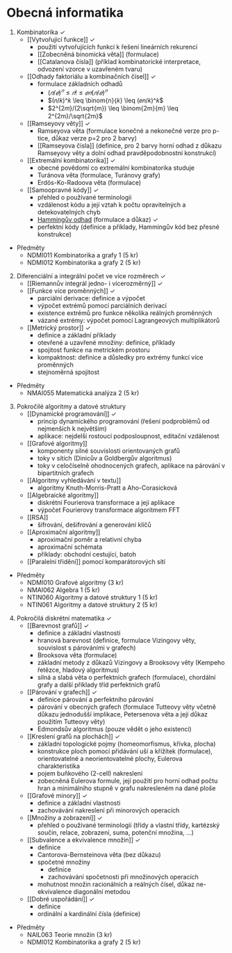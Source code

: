 # Obecná informatika
1. Kombinatorika ✓
	- [[Vytvořující funkce]] ✓
		- použití vytvořujících funkcí k řešení lineárních rekurencí
		- [[Zobecněná binomická věta]] (formulace)
		- [[Catalanova čísla]] (příklad kombinatorické interpretace, odvození vzorce v uzavřeném tvaru) 
	- [[Odhady faktoriálu a kombinačních čísel]] ✓
		- formulace základních odhadů
			- $(𝑛/𝑒)^𝑛 \leq 𝑛! \leq 𝑒𝑛(𝑛/𝑒)^𝑛$
			- $(𝑛/𝑘)^𝑘 \leq \binom{n}{𝑘} \leq (𝑒𝑛/𝑘)^𝑘$
			- $2^{2𝑚}/(2\sqrt{m}) \leq \binom{2m}{m} \leq 2^{2m}/\sqrt{2m}$
	- [[Ramseyovy věty]] ✓
		- Ramseyova věta (formulace konečné a nekonečné verze pro p-tice, důkaz verze p=2 pro 2 barvy)
		- [[Ramseyova čísla]] (definice, pro 2 barvy horní odhad z důkazu Ramseyovy věty a dolní odhad pravděpodobnostní konstrukcí)
	- [[Extremální kombinatorika]] ✓
		- obecné povědomí co extremální kombinatorika studuje
		- Turánova věta (formulace, Turánovy grafy)
		- Erdös-Ko-Radoova věta (formulace)
	- [[Samoopravné kódy]] ✓
		- přehled o používané terminologii
		- vzdálenost kódu a její vztah k počtu opravitelných a detekovatelných chyb
		- [Hammingův odhad](mff_statnice/combinatorics/Samoopravné%20kódy#Hammingův%20odhad) (formulace a důkaz) ✓
		- perfektní kódy (definice a příklady, Hammingův kód bez přesné konstrukce)
- Předměty
	- NDMI011 Kombinatorika a grafy 1 (5 kr)
	- NDMI012 Kombinatorika a grafy 2 (5 kr)
	
2. Diferenciální a integrální počet ve více rozměrech ✓
	- [[Riemannův integrál jedno- i vícerozměrný]] ✓
	- [[Funkce více proměnných]] ✓
		- parciální derivace: definice a výpočet
		- výpočet extrémů pomocí parciálních derivací
		- existence extrémů pro funkce několika reálných proměnných
		- vázané extrémy: výpočet pomocí Lagrangeových multiplikátorů
	- [[Metrický prostor]] ✓
		- definice a základní příklady
		- otevřené a uzavřené množiny: definice, příklady
		- spojitost funkce na metrickém prostoru
		- kompaktnost: definice a důsledky pro extrémy funkcí více proměnných
		- stejnoměrná spojitost
- Předměty
	- NMAI055 Matematická analýza 2 (5 kr)

3. Pokročilé algoritmy a datové struktury
	- [[Dynamické programování]] ✓
		- princip dynamického programování (řešení podproblémů od nejmenších k největším)
		- aplikace: nejdelší rostoucí podposloupnost, editační vzdálenost
	- [[Grafové algoritmy]]
		- komponenty silné souvislosti orientovaných grafů
		- toky v sítích (Dinicův a Goldbergův algoritmus)
		- toky v celočíselně ohodnocených grafech, aplikace na párování v bipartitních grafech
	- [[Algoritmy vyhledávání v textu]]
		- algoritmy Knuth-Morris-Pratt a Aho-Corasicková
	- [[Algebraické algoritmy]]
		- diskrétní Fourierova transformace a její aplikace
		- výpočet Fourierovy transformace algoritmem FFT
	- [[RSA]]
		- šifrování, dešifrování a generování klíčů
	- [[Aproximační algoritmy]]
		- aproximační poměr a relativní chyba
		- aproximační schémata
		- příklady: obchodní cestující, batoh
	- [[Paralelní třidění]] pomocí komparátorových sítí
- Předměty
	- NDMI010 Grafové algoritmy (3 kr)
	- NMAI062 Algebra 1 (5 kr)
	- NTIN060 Algoritmy a datové struktury 1 (5 kr)
	- NTIN061 Algoritmy a datové struktury 2 (5 kr)

4. Pokročilá diskrétní matematika ✓
	- [[Barevnost grafů]] ✓
		- definice a základní vlastnosti
		- hranová barevnost (definice, formulace Vizingovy věty, souvislost s párováními v grafech)
		- Brooksova věta (formulace)
		- základní metody z důkazů Vizingovy a Brooksovy věty (Kempeho řetězce, hladový algoritmus)
		- silná a slabá věta o perfektních grafech (formulace), chordální grafy a další příklady tříd perfektních grafů
	- [[Párování v grafech]] ✓
		- definice párování a perfektního párování
		- párování v obecných grafech (formulace Tutteovy věty včetně důkazu jednodušší implikace, Petersenova věta a její důkaz použitím Tutteovy věty)
		- Edmondsův algoritmus (pouze vědět o jeho existenci)
	- [[Kreslení grafů na plochách]] ✓
		- základní topologické pojmy (homeomorfismus, křivka, plocha)
		- konstrukce ploch pomocí přidávání uší a křížítek (formulace), orientovatelné a neorientovatelné plochy, Eulerova charakteristika
		- pojem buňkového (2-cell) nakreslení
		- zobecněná Eulerova formule, její použití pro horní odhad počtu hran a minimálního stupně v grafu nakresleném na dané ploše
	- [[Grafové minory]] ✓
		- definice a základní vlastnosti
		- zachovávání nakreslení při minorových operacích
	- [[Množiny a zobrazení]] ✓
		- přehled o používané terminologii (třídy a vlastní třídy, kartézský součin, relace, zobrazení, suma, potenční množina, …)
	- [[Subvalence a ekvivalence množin]] ✓
		- definice
		- Cantorova-Bernsteinova věta (bez důkazu)
		- spočetné množiny
			- definice
			- zachovávání spočetnosti při množinových operacích
		- mohutnost množin racionálních a reálných čísel, důkaz ne-ekvivalence diagonální metodou
	- [[Dobré uspořádání]] ✓
		- definice
		- ordinální a kardinální čísla (definice)
- Předměty
	- NAIL063 Teorie množin (3 kr)
	- NDMI012 Kombinatorika a grafy 2 (5 kr)